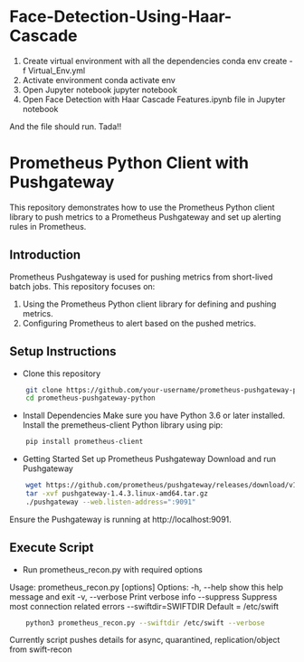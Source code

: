 # Face-Detection-Using-Haar-Cascade

1. Create virtual environment with all the dependencies
conda env create -f Virtual_Env.yml
2. Activate environment
conda activate env
3. Open Jupyter notebook
jupyter notebook
4. Open Face Detection with Haar Cascade Features.ipynb file in Jupyter notebook

And the file should run. Tada!!


# Prometheus Python Client with Pushgateway
This repository demonstrates how to use the Prometheus Python client library to push metrics to a Prometheus Pushgateway and set up alerting rules in Prometheus.

## Introduction
Prometheus Pushgateway is used for pushing metrics from short-lived batch jobs. This repository focuses on:
1. Using the Prometheus Python client library for defining and pushing metrics.
2. Configuring Prometheus to alert based on the pushed metrics.


## Setup Instructions
* Clone this repository
```bash
	git clone https://github.com/your-username/prometheus-pushgateway-python.git  
	cd prometheus-pushgateway-python  
````
* Install Dependencies
	Make sure you have Python 3.6 or later installed.
	Install the premetheus-client Python library using pip:
````bash
	pip install prometheus-client  
````
* Getting Started
	Set up Prometheus Pushgateway
		Download and run Pushgateway
````bash
	wget https://github.com/prometheus/pushgateway/releases/download/v1.4.3/pushgateway-1.4.3.linux-amd64.tar.gz  
	tar -xvf pushgateway-1.4.3.linux-amd64.tar.gz  
	./pushgateway --web.listen-address=":9091"  
````
Ensure the Pushgateway is running at http://localhost:9091.

## Execute Script

* Run prometheus_recon.py with required options

Usage: prometheus_recon.py [options]
Options:
-h, --help           show this help message and exit
-v, --verbose        Print verbose info
--suppress           Suppress most connection related errors
--swiftdir=SWIFTDIR  Default = /etc/swift

````bash
	python3 prometheus_recon.py --swiftdir /etc/swift --verbose
````
Currently script pushes details for async, quarantined, replication/object from swift-recon
